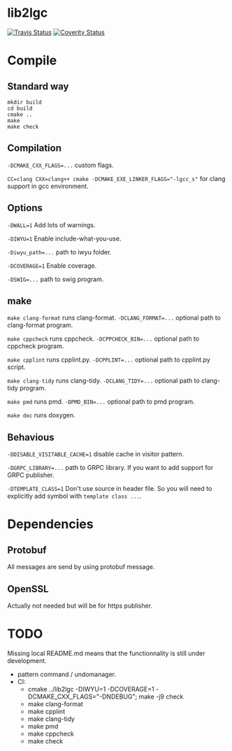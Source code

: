 # lib2lgc

[![Travis Status](https://travis-ci.org/bansan85/lib2lgc.svg?branch=master)](https://travis-ci.org/bansan85/lib2lgc)
[![Coverity Status](https://scan.coverity.com/projects/1279/badge.svg)](https://scan.coverity.com/projects/1279)

# Compile

## Standard way

```
mkdir build
cd build
cmake ..
make
make check
```

## Compilation

`-DCMAKE_CXX_FLAGS=...` custom flags.

`CC=clang CXX=clang++ cmake -DCMAKE_EXE_LINKER_FLAGS="-lgcc_s"` for clang support in gcc environment.

## Options

`-DWALL=1` Add lots of warnings.

`-DIWYU=1` Enable include-what-you-use.

`-Diwyu_path=...` path to iwyu folder.

`-DCOVERAGE=1` Enable coverage.

`-DSWIG=...` path to swig program.

## make
`make clang-format` runs clang-format. `-DCLANG_FORMAT=...` optional path to clang-format program.

`make cppcheck` runs cppcheck. `-DCPPCHECK_BIN=...` optional path to cppcheck program.

`make cpplint` runs cpplint.py. `-DCPPLINT=...` optional path to cpplint.py script.

`make clang-tidy` runs clang-tidy. `-DCLANG_TIDY=...` optional path to clang-tidy program.

`make pmd` runs pmd. `-DPMD_BIN=...` optional path to pmd program.

`make doc` runs doxygen.

## Behavious

`-DDISABLE_VISITABLE_CACHE=1` disable cache in visitor pattern.

`-DGRPC_LIBRARY=...` path to GRPC library. If you want to add support for GRPC publisher.

`-DTEMPLATE_CLASS=1` Don't use source in header file. So you will need to explicitly add symbol with `template class ...`.

# Dependencies

## Protobuf
All messages are send by using protobuf message.

## OpenSSL
Actually not needed but will be for https publisher.

# TODO
Missing local README.md means that the functionnality is still under development.

  - pattern command / undomanager.
  - CI:
    - cmake ../lib2lgc -DIWYU=1 -DCOVERAGE=1 -DCMAKE_CXX_FLAGS="-DNDEBUG"; make -j9 check
    - make clang-format
    - make cpplint
    - make clang-tidy
    - make pmd
    - make cppcheck
    - make check
